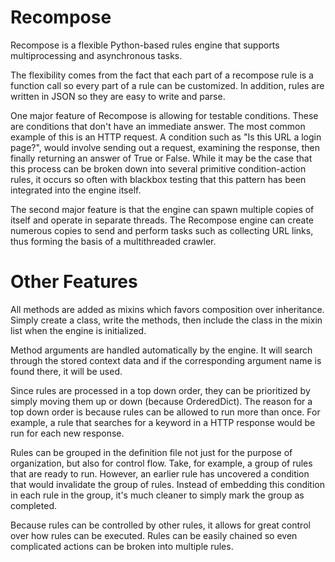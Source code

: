 # Recompose

Recompose is a flexible Python-based rules engine that supports multiprocessing and asynchronous tasks.

The flexibility comes from the fact that each part of a recompose rule is a function call so every part of a rule can be customized. In addition, rules are written in JSON so they are easy to write and parse.

One major feature of Recompose is allowing for testable conditions. These are conditions that don't have an immediate answer. The most common example of this is an HTTP request. A condition such as "Is this URL a login page?", would involve sending out a request, examining the response, then finally returning an answer of True or False. While it may be the case that this process can be broken down into several primitive condition-action rules, it occurs so often with blackbox testing that this pattern has been integrated into the engine itself.

The second major feature is that the engine can spawn multiple copies of itself and operate in separate threads. The Recompose engine can create numerous copies to send and perform tasks such as collecting URL links, thus forming the basis of a multithreaded crawler.

# Other Features

All methods are added as mixins which favors composition over inheritance. Simply create a class, write the methods, then include the class in the mixin list when the engine is initialized.

Method arguments are handled automatically by the engine. It will search through the stored context data and if the corresponding argument name is found there, it will be used.

Since rules are processed in a top down order, they can be prioritized by simply moving them up or down (because OrderedDict). The reason for a top down order is because rules can be allowed to run more than once. For example, a rule that searches for a keyword in a HTTP response would be run for each new response.

Rules can be grouped in the definition file not just for the purpose of organization, but also for control flow. Take, for example, a group of rules that are ready to run. However, an earlier rule has uncovered a condition that would invalidate the group of rules. Instead of embedding this condition in each rule in the group, it's much cleaner to simply mark the group as completed.

Because rules can be controlled by other rules, it allows for great control over how rules can be executed. Rules can be easily chained so even complicated actions can be broken into multiple rules.
